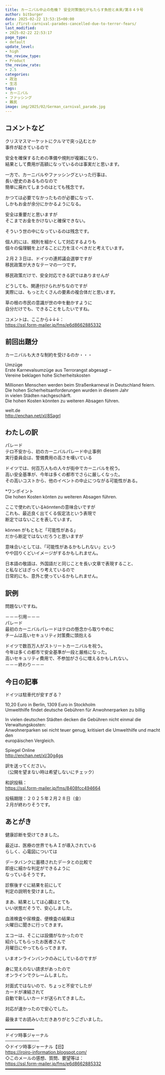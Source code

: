 ```yaml
---
title: カーニバル中止の危機？ 安全対策強化がもたらす負担と未来/第８４９号
author: bitburger
date: 2025-02-22 13:53:15+00:00
url: /first-carnival-parades-cancelled-due-to-terror-fears/
last_modified:
- 2025-02-22 22:53:17
page_type:
- default
update_level:
- high
the_review_type:
- Product
the_review_rate:
- 2.5
categories:
- 政治
- 生活
tags:
- カーニバル
- ファッシング
- 難民
image: img/2025/02/German_carnival_parade.jpg
---
```

## コメントなど 

クリスマスマーケットにクルマで突っ込むとか  
事件が起きているので

安全を確保するための準備や規則が複雑になり、  
結果として費用が高額になっているのは事実だと思います。

一方で、カーニバルやファッシングといった行事は、  
長い歴史のあるものなので  
簡単に廃れてしまうのはとても残念です。

<span class="fz-20px"><span class="bold-red"><span class="marker-under">かつては必要でなかったものが必要になって、<br />しかもお金が余分にかかるようになる。</span></span></span>

安全は重要だと思いますが  
そこまでお金をかけないと確保できない。

そういう世の中になっているのは残念です。

<span class="fz-20px"><span class="bold-red"><span class="marker-under">個人的には、規則を細かくして対応するよりも<br />個々の倫理観を上げることに力を注ぐべきだと考えています。</span></span></span>

２月２３日は、ドイツの連邦議会選挙ですが  
移民政策が大きなテーマの一つです。

移民政策だけで、安全対応できる訳ではありませんが

どうしても、関連付けられがちなのですが  
実際には、もっとたくさんの要素の複合体だと思います。

草の根の市民の意識が世の中を動かすように  
自分だけでも、できることをしたいですね。

コメントは、ここから↓↓↓：  
<https://ssl.form-mailer.jp/fms/e6d8662885332>

## 前回出題分 

カーニバルも大きな制約を受けるのか・・・

Umzüge  
Erste Karnevalsumzüge aus Terrorangst abgesagt –  
Vereine beklagen hohe Sicherheitskosten

Millionen Menschen werden beim Straßenkarneval in Deutschland feiern.  
Die hohen Sicherheitsanforderungen wurden in diesem Jahr  
in vielen Städten nachgeschärft.  
Die hohen Kosten könnten zu weiteren Absagen führen.

welt.de  
<http://enchan.net/xl/8Sagrl>

## わたしの訳 

パレード  
テロ不安から、初のカーニバルパレード中止事例  
実行委員会は、警備費用の高さを嘆いている

ドイツでは、何百万人もの人々が街中でカーニバルを祝う。  
高い安全基準が、今年は多くの都市でさらに厳しくなった。  
その高いコストから、他のイベントの中止につながる可能性がある。

*ワンポイント  
Die hohen Kosten könten zu weiteren Absagen führen.

ここで使われているkönntenの意味合いですが  
これも、最近良く出てくる仮定法という表現で  
断定ではないことを表しています。

können がもともと「可能性がある」  
だから断定ではないだろうと思いますが

意味合いとしては、「可能性があるかもしれない」という  
やや回りくどいイメージがするかもしれません。

日本語の敬語は、外国語だと同じことを長い文章で表現すること、  
と私などはざっくり考えているので  
日常的にも、意外と使っているかもしれません。

## 訳例 

問題ないですね。

－－－引用－－－  
パレード  
最初のカーニバルパレードはテロの懸念から取りやめに  
チームは高いセキュリティ対策費に頭抱える

ドイツで数百万人がストリートカーニバルを祝う。  
今年は多くの都市で安全基準が一段と厳格になった。  
高いセキュリティ費用で、不参加がさらに増えるかもしれない。  
－－－終わり－－－

## 今日の記事 

ドイツは駐車代が安すぎる？

10,20 Euro in Berlin, 1309 Euro in Stockholm  
Umwelthilfe findet deutsche Gebühren für Anwohnerparken zu billig

In vielen deutschen Städten decken die Gebühren nicht einmal die Verwaltungskosten:  
Anwohnerparken sei nicht teuer genug, kritisiert die Umwelthilfe und macht den  
europäischen Vergleich.

Spiegel Online  
<http://enchan.net/xl/30g4gs>

訳を送ってください。  
（公開を望まない時は希望しないにチェック）

和訳投稿：  
<https://ssl.form-mailer.jp/fms/8408fcc494664>

投稿期限：２０２５年２月２８日（金）  
２月が終わりそうです。

## あとがき 

健康診断を受けてきました。

最近は、医療の世界でもＡＩが導入されている  
らしく、心電図については

データバンクに蓄積されたデータとの比較で  
即座に細かな判定ができるように  
なっているそうです。

診察後すぐに結果を前にして  
判定の説明を受けました。

まあ、結果としては心臓はとても  
いい状態だそうで、安心しました。

血液検査や尿検査、便検査の結果は  
火曜日に聞きに行ってきます。

エコーは、そこには設備がなかったので  
紹介してもらったお医者さんで  
月曜日にやってもらってきます。

いまオンラインバンクのみにしているのですが

身に覚えのない請求があったので  
オンラインでクレームしました。

対面式ではないので、ちょっと不安でしたが  
カードが凍結されて  
自動で新しいカードが送られてきました。

対応が速かったので安心でした。

最後までお読みいただきありがとうございました。

━━━━━━━━━━━  
ドイツ時事ジャーナル  
───────────  
◇ドイツ時事ジャーナル【旧】  
<https://iroiro-information.blogspot.com/>  
◇このメールの感想、質問、要望等は：  
<https://ssl.form-mailer.jp/fms/e6d8662885332>  
━━━━━━━━━━━━━━━━━━━━━━━
